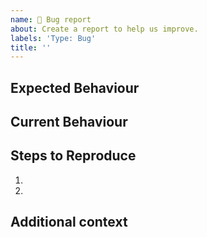 ```yaml
---
name: 🐛 Bug report
about: Create a report to help us improve.
labels: 'Type: Bug'
title: ''
---
```


<!-- Provide a general summary of the issue in the Title above -->


<!-- Tell us what should happen -->
## Expected Behaviour


<!-- Tell us what happens instead of the expected behaviour-->
## Current Behaviour


<!-- Include code to reproduce this bug -->
## Steps to Reproduce

1.
2.


<!-- Not obligatory -->
<!-- How has this issue affected you? What are you trying to accomplish? -->
<!-- Providing context helps us come up with a solution that is most useful -->
## Additional context
